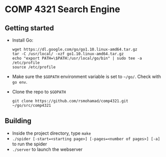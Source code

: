 # COMP 4321 Search Engine

## Getting started
    
 - Install Go:
   ```
   wget https://dl.google.com/go/go1.10.linux-amd64.tar.gz
   tar -C /usr/local/ -xzf go1.10.linux-amd64.tar.gz
   echo "export PATH=\$PATH:/usr/local/go/bin" | sudo tee -a /etc/profile
   source /etc/profile
   ```
   
- Make sure the `$GOPATH` environment variable is set to `~/go/`. Check with `go env`.

- Clone the repo to `$GOPATH`
    ```
    git clone https://github.com/rsmohamad/comp4321.git ~/go/src/comp4321
    ```


## Building

- Inside the project directory, type `make`
- `./spider [-start=<starting page>] [-pages=<number of pages>] [-a] ` to run the spider
- `./server` to launch the webserver


